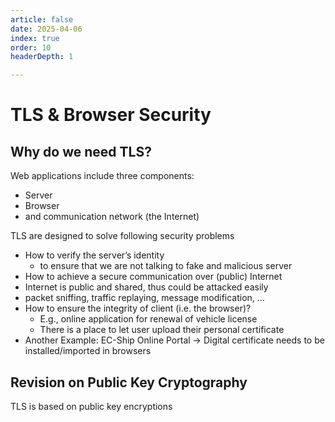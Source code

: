 ```yaml
---
article: false
date: 2025-04-06
index: true
order: 10
headerDepth: 1

---
```


# TLS & Browser Security

## Why do we need TLS?

Web applications include three components:

-  Server
- Browser
- and communication network (the Internet)

TLS are designed to solve following security problems

- How to verify the server’s identity
  - to ensure that we are not talking to fake and malicious server
-  How to achieve a secure communication over (public) Internet
  -  Internet is public and shared, thus could be attacked easily
  -  packet sniffing, traffic replaying, message modification, …
- How to ensure the integrity of client (i.e. the browser)?
  - E.g., online application for renewal of vehicle license
  - There is a place to let user upload their personal certificate
- Another Example: EC-Ship Online Portal -> Digital certificate needs to be installed/imported in browsers

## Revision on Public Key Cryptography

TLS is based on public key encryptions



















